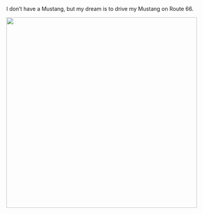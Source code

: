I don’t have a Mustang, but my dream is to drive my Mustang on Route 66.
<p align="left">
<img src="https://gitee.com/MustangYM/we-chat-extension-source/raw/master/Pictures/mustang1965.jpg" width="500px"/>
</p>
